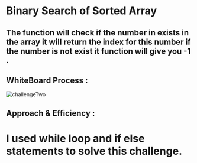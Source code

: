 # Binary Search of Sorted Array

## The function will check if the number in exists in the array it will return the index for this number if the number is not exist it function will give you -1 .


## WhiteBoard Process :


![challengeTwo](/Challenge3.PNG)


## Approach & Efficiency :


# I used while  loop and if else statements to solve this challenge.